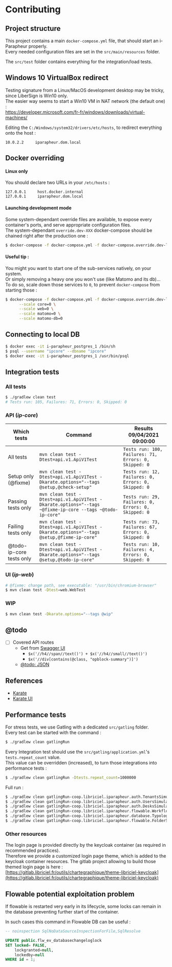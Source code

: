 Contributing
============

## Project structure

This project contains a main `docker-compose.yml` file, that should start an i-Parapheur properly.  
Every needed configuration files are set in the `src/main/resources` folder.

The `src/test` folder contains everything for the integration/load tests.

## Windows 10 VirtualBox redirect

Testing signature from a Linux/MacOS development desktop may be tricky, since LiberSign is Win10 only.  
The easier way seems to start a Win10 VM in NAT network (the default one) :   
https://developer.microsoft.com/fr-fr/windows/downloads/virtual-machines/

Editing the `C:/Windows/system32/drivers/etc/hosts`, to redirect everything onto the host :

```
10.0.2.2     iparapheur.dom.local
```

## Docker overriding

#### Linux only

You should declare two URLs in your `/etc/hosts` :

```
127.0.0.1     host.docker.internal
127.0.0.1     iparapheur.dom.local
```

#### Launching development mode

Some system-dependant override files are available, to expose every container's ports, and serve appropriate configuration files.  
The system-dependant `override.dev-XXX` docker-compose should be chained right after the production one :

```bash
$ docker-compose -f docker-compose.yml -f docker-compose.override.dev-linux.yml up
```

#### Useful tip :

You might you want to start one of the sub-services natively, on your system.  
Or simply removing a heavy one you won't use (like Matomo and its db)...   
To do so, scale down those services to `0`, to prevent `docker-compose` from starting those :

```bash
$ docker-compose -f docker-compose.yml -f docker-compose.override.dev-linux.yml up \
      --scale core=0 \
      --scale web=0 \
      --scale matomo=0 \
      --scale matomo-db=0
```

## Connecting to local DB

```bash
$ docker exec -it i-parapheur_postgres_1 /bin/sh
$ psql --username "ipcore" --dbname "ipcore"
$ docker exec -it i-parapheur_postgres_1 /usr/bin/psql
```

## Integration tests

### All tests

```bash
$ ./gradlew clean test
# Tests run: 105, Failures: 71, Errors: 0, Skipped: 0
```

### API (_ip-core_)

| Which tests              | Command                                                                                                  | Results 09/04/2021 09:00:00                           |
| ---                      | ---                                                                                                      | ---                                                   |
| All tests                | `mvn clean test -Dtest=api.v1.ApiV1Test`                                                                 | `Tests run: 100, Failures: 71, Errors: 0, Skipped: 0` |
| Setup only (@fixme)      | `mvn clean test -Dtest=api.v1.ApiV1Test -Dkarate.options="--tags @setup,@check-setup"`                   | `Tests run: 12, Failures: 0, Errors: 0, Skipped: 0`   |
| Passing tests only       | `mvn clean test -Dtest=api.v1.ApiV1Test -Dkarate.options="--tags ~@fixme-ip-core --tags ~@todo-ip-core"` | `Tests run: 29, Failures: 0, Errors: 0, Skipped: 0`   |
| Failing tests only       | `mvn clean test -Dtest=api.v1.ApiV1Test -Dkarate.options="--tags @setup,@fixme-ip-core"`                 | `Tests run: 73, Failures: 67, Errors: 0, Skipped: 0`  |
| @todo-ip-core tests only | `mvn clean test -Dtest=api.v1.ApiV1Test -Dkarate.options="--tags @setup,@todo-ip-core"`                  | `Tests run: 10, Failures: 4, Errors: 0, Skipped: 0`   |

### UI (_ip-web_)

```bash
# @fixme: change path, see executable: "/usr/bin/chromium-browser"
$ mvn clean test -Dtest=web.WebTest
```

### WIP

```bash
$ mvn clean test -Dkarate.options="--tags @wip"
```

## @todo

- [ ] Covered API routes
    - Get from [Swagger UI](http://iparapheur.dom.local/api/swagger-ui/#/)
        - `$x('//h4//span//text()') + $x('//h4//small//text()')`
        - `$x('//div[contains(@class, "opblock-summary")]')`
    - [@todo: JSON](http://iparapheur.dom.local/api/v2/api-docs)

## References

- [Karate](https://intuit.github.io/karate/)
- [Karate UI](https://intuit.github.io/karate/karate-core/)


## Performance tests

For stress tests, we use Gatling with a dedicated `src/gatling` folder.  
Every test can be started with the command :

```bash
$ ./gradlew clean gatlingRun
```

Every Integration test should use the `src/gatling/application.yml`'s `tests.repeat_count` value.  
This value can be overridden (increased), to turn those integrations into performance tests :

```bash
$ ./gradlew clean gatlingRun -Dtests.repeat_count=1000000
```

Full run :

```bash
$ ./gradlew clean gatlingRun-coop.libriciel.iparapheur.auth.TenantsSimulation -Dtests.repeat_count=2
$ ./gradlew clean gatlingRun-coop.libriciel.iparapheur.auth.UsersSimulation -Dtests.repeat_count=200
$ ./gradlew clean gatlingRun-coop.libriciel.iparapheur.auth.DesksSimulation -Dtests.repeat_count=10
$ ./gradlew clean gatlingRun-coop.libriciel.iparapheur.flowable.WorkflowSimulation -Dtests.repeat_count=10
$ ./gradlew clean gatlingRun-coop.libriciel.iparapheur.database.TypologySimulation -Dtests.repeat_count=10
$ ./gradlew clean gatlingRun-coop.libriciel.iparapheur.flowable.FolderSimulation -Dtests.repeat_count=500
```

### Other resources

The login page is provided directly by the keycloak container (as required in recommended practices).   
Therefore we provide a customized login page theme, which is added to the keycloak container resources. The gitlab project allowing to build those themed login
page is
here : [https://gitlab.libriciel.fr/outils/chartegraphique/theme-libriciel-keycloak](https://gitlab.libriciel.fr/outils/chartegraphique/theme-libriciel-keycloak)

## Flowable potential exploitation problem

If flowable is restarted very early in its lifecycle, some locks can remain in the database preventing further start of the container.

In such cases this command in Flowable DB can be useful :

```sql
-- noinspection SqlNoDataSourceInspectionForFile,SqlResolve

UPDATE public.flw_ev_databasechangeloglock
SET locked= FALSE,
    lockgranted=null,
    lockedby=null
WHERE id = 1;
```
